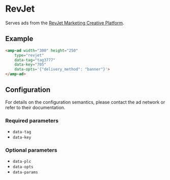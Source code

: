 <!---
Copyright 2017 The AMP HTML Authors. All Rights Reserved.

Licensed under the Apache License, Version 2.0 (the "License");
you may not use this file except in compliance with the License.
You may obtain a copy of the License at

      http://www.apache.org/licenses/LICENSE-2.0

Unless required by applicable law or agreed to in writing, software
distributed under the License is distributed on an "AS-IS" BASIS,
WITHOUT WARRANTIES OR CONDITIONS OF ANY KIND, either express or implied.
See the License for the specific language governing permissions and
limitations under the License.
-->

# RevJet

Serves ads from the [RevJet Marketing Creative Platform](https://www.revjet.com/).

## Example

```html
<amp-ad width="300" height="250"
    type="revjet"
    data-tag="tag3777"
    data-key="705"
    data-opts='{"delivery_method": "banner"}'>
</amp-ad>
```

## Configuration

For details on the configuration semantics, please contact the ad network or refer to their documentation. 

### Required parameters

- `data-tag`
- `data-key`

### Optional parameters

- `data-plc`
- `data-opts`
- `data-params`
